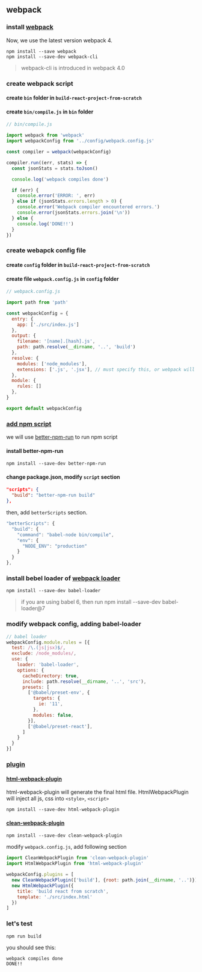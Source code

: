 
## webpack

### install [webpack](https://webpack.github.io/)
Now, we use the latest version webpack 4.

``` shell
npm install --save webpack
npm install --save-dev webpack-cli
```

> webpack-cli is introduced in webpack 4.0


### create webpack script

#### create ```bin``` folder in ```build-react-project-from-scratch```

#### create ```bin/compile.js``` in ```bin``` folder
``` js
// bin/compile.js

import webpack from 'webpack'
import webpackConfig from '../config/webpack.config.js'

const compiler = webpack(webpackConfig)

compiler.run((err, stats) => {
  const jsonStats = stats.toJson()

  console.log('webpack compiles done')

  if (err) {
    console.error('ERROR: ', err)
  } else if (jsonStats.errors.length > 0) {
    console.error('Webpack compiler encountered errors.')
    console.error(jsonStats.errors.join('\n'))
  } else {
    console.log('DONE!!')
  }
})
```

### create webapck config file

#### create ```config``` folder in ```build-react-project-from-scratch```

#### create file ```webpack.config.js``` in ```config``` folder

``` js
// webpack.config.js

import path from 'path'

const webpackConfig = {
  entry: {
    app: ['./src/index.js']
  },
  output: {
    filename: '[name].[hash].js',
    path: path.resolve(__dirname, '..', 'build')
  },
  resolve: {
    modules: ['node_modules'],
    extensions: ['.js', '.jsx'], // must specify this, or webpack will not recognize jsx as module.
  },
  module: {
    rules: []
  },
}

export default webpackConfig
```

### [add npm script](https://docs.npmjs.com/getting-started/using-a-package.json)

we will use [better-npm-run](https://www.npmjs.com/package/better-npm-run) to run npm script

#### install better-npm-run
``` shell
npm install --save-dev better-npm-run
```

#### change package.json, modify ```script``` section
``` json
"scripts": {
  "build": "better-npm-run build"
},
```

then, add ```betterScripts``` section.
``` js
"betterScripts": {
  "build": {
    "command": "babel-node bin/compile",
    "env": {
      "NODE_ENV": "production"
    }
  }
},
```

### install bebel loader of [webpack loader](https://webpack.js.org/loaders/)
``` shell
npm install --save-dev babel-loader
```

> if you are using babel 6, then run npm install --save-dev babel-loader@7

### modify webpack config, adding babel-loader
``` js
// babel loader
webpackConfig.module.rules = [{
  test: /\.(js|jsx)$/,
  exclude: /node_modules/,
  use: {
    loader: 'babel-loader',
    options: {
      cacheDirectory: true,
      include: path.resolve(__dirname, '..', 'src'),
      presets: [
        ['@babel/preset-env', {
          targets: {
            ie: '11',
          },
          modules: false,
        }],
        ['@babel/preset-react'],
      ]
    }
  }
}]
```

### [plugin](https://webpack.js.org/plugins/)
#### [html-webpack-plugin](https://github.com/jantimon/html-webpack-plugin)
html-webpack-plugin will generate the final html file.
HtmlWebpackPlugin will inject all js, css into ```<style>```, ```<script>```

``` shell
npm install --save-dev html-webpack-plugin
```

#### [clean-webpack-plugin](https://github.com/johnagan/clean-webpack-plugin)
``` shell
npm install --save-dev clean-webpack-plugin
```

modify ```webpack.config.js```, add following section
``` js
import CleanWebpackPlugin from 'clean-webpack-plugin'
import HtmlWebpackPlugin from 'html-webpack-plugin'

webpackConfig.plugins = [
  new CleanWebpackPlugin(['build'], {root: path.join(__dirname, '..')}),
  new HtmlWebpackPlugin({
    title: 'build react from scratch',
    template: './src/index.html'
  })
]
```

### let's test
``` shell
npm run build
```
you should see this:

```
webpack compiles done
DONE!!
```
